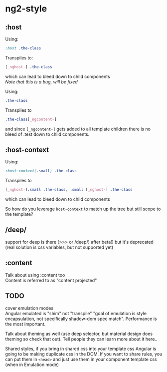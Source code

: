 # ng2-style

## :host
Using:
```css
:host .the-class
```
Transpiles to:
```css
[_nghost-] .the-class
```
which can lead to bleed down to child components  
*Note that this is a bug, will be fixed*  
  
Using:
```css
.the-class
```
Transpiles to
```css
.the-class[_ngcontent-]
```
and since `[_ngcontent-]` gets added to all template children there is no bleed of .test down to child components.


## :host-context
Using:
```css
:host-context(.small) .the-class
```
Transpiles to
```css
[_nghost-].small .the-class, .small [_nghost-] .the-class
```
which can lead to bleed down to child components

So how do you leverage `host-context` to match up the tree but still scope to the template?

## /deep/
support for deep is there (>>> or /deep/) after beta9 but it's deprecated (real solution is css variables, but not supported yet)


## :content
Talk about using :content too  
Content is referred to as "content projected"


## TODO
cover emulation modes  
Angular emulated is "shim" not "transpile"
"goal of emulation is style encapsulation, not specifically shadow-dom spec match". Performance is the most important.  

Talk about theming as well (use deep selector, but material design does theming so check that out). Tell people they can learn more about it here..

Shared styles, if you bring in shared css into your template css Angular is going to be making duplicate css in the DOM. 
If you want to share rules, you can put them in `<head>` and just use them in your component template css (when in Emulation mode)